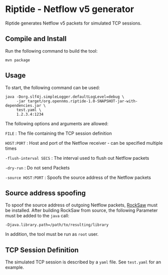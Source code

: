 Riptide - Netflow v5 generator
==============================

Riptide generates Netflow v5 packets for simulated TCP sessions.


## Compile and Install
Run the following command to build the tool:
```
mvn package
```


## Usage
To start, the following command can be used:
```
java -Dorg.slf4j.simpleLogger.defaultLogLevel=debug \
     -jar target/org.opennms.riptide-1.0-SNAPSHOT-jar-with-dependencies.jar \
     test.yaml \
     1.2.3.4:1234
```

The following options and arguments are allowed:

`FILE`
: The file containing the TCP session definition

`HOST:PORT`
: Host and port of the Netflow receiver - can be specified multiple times

`-flush-interval SECS`
: The interval used to flush out Netflow packets

`-dry-run`
: Do not send Packets

`-source HOST:PORT`
: Spoofs the source address of the Netflow packets


## Source address spoofing
To spoof the source address of outgoing Netflow packets, [RockSaw](https://github.com/mlaccetti/rocksaw) must be installed.
After building RockSaw from source, the following Parameter must be added to the `java` call:
```
-Djava.library.path=/path/to/resulting/library
``` 

In addition, the tool must be run as `root` user.


## TCP Session Definition
The simulated TCP session is described by a `yaml` file.
See `test.yaml` for an example.
